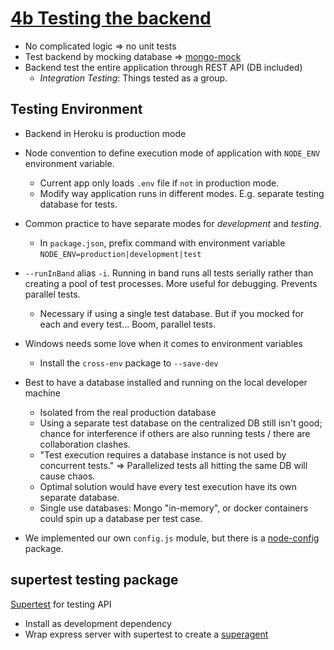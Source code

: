 # [4b Testing the backend](https://fullstackopen.com/en/part4/testing_the_backend)

- No complicated logic => no unit tests
- Test backend by mocking database => [mongo-mock](https://github.com/williamkapke/mongo-mock)
- Backend test the entire application through REST API (DB included)
  - *Integration Testing*: Things tested as a group.

## Testing Environment

- Backend in Heroku is production mode
- Node convention to define execution mode of application with `NODE_ENV` environment variable.
  - Current app only loads `.env` file if `not` in production mode.
  - Modify way application runs in different modes. E.g. separate testing database for tests.

- Common practice to have separate modes for *development* and *testing*.
  - In `package.json`, prefix command with environment variable `NODE_ENV=production|development|test`
- `--runInBand` alias `-i`. Running in band runs all tests serially rather than creating a pool of test processes. More useful for debugging. Prevents parallel tests.
  - Necessary if using a single test database. But if you mocked for each and every test... Boom, parallel tests.

- Windows needs some love when it comes to environment variables
  - Install the `cross-env` package to `--save-dev`

- Best to have a database installed and running on the local developer machine
  - Isolated from the real production database
  - Using a separate test database on the centralized DB still isn't good; chance for interference if others are also running tests / there are collaboration clashes.
  - "Test execution requires a database instance is not used by concurrent tests." => Parallelized tests all hitting the same DB will cause chaos.
  - Optimal solution would have every test execution have its own separate database.
  - Single use databases: Mongo "in-memory", or docker containers could spin up a database per test case.

- We implemented our own `config.js` module, but there is a [node-config](https://github.com/lorenwest/node-config) package.

## supertest testing package

[Supertest](https://github.com/visionmedia/supertest) for testing API

- Install as development dependency
- Wrap express server with supertest to create a [superagent](https://github.com/visionmedia/superagent)